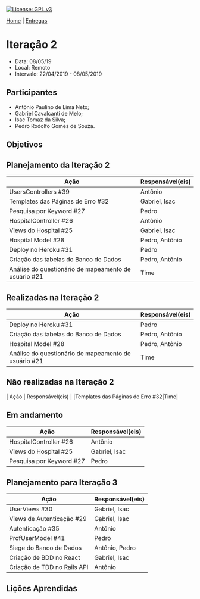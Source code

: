 [![License: GPL v3](https://img.shields.io/badge/License-GPLv3-blue.svg)](https://www.gnu.org/licenses/gpl-3.0)



[Home](https://github.com/aplneto/medmapper) | 
[Entregas](/docs/entregas/iterations.md)

# Iteração 2
* Data: 08/05/19
* Local: Remoto
* Intervalo: 22/04/2019 - 08/05/2019
## Participantes
  * Antônio Paulino de Lima Neto;
  * Gabriel Cavalcanti de Melo;
  * Isac Tomaz da Silva;
  * Pedro Rodolfo Gomes de Souza.
## Objetivos

## Planejamento da Iteração 2
| Ação | Responsável(eis) |
|----------|----------|
|UsersControllers #39|Antônio|
|Templates das Páginas de Erro #32|Gabriel, Isac|
|Pesquisa por Keyword #27|Pedro|
|HospitalController #26|Antônio|
|Views do Hospital #25|Gabriel, Isac|
|Hospital Model #28|Pedro, Antônio|
|Deploy no Heroku #31|Pedro|
|Criação das tabelas do Banco de Dados|Pedro, Antônio|
|Análise do questionário de mapeamento de usuário #21|Time|

## Realizadas na Iteração 2
| Ação | Responsável(eis) |
|----------|----------|
|Deploy no Heroku #31|Pedro|
|Criação das tabelas do Banco de Dados|Pedro, Antônio|
|Hospital Model #28|Pedro, Antônio|
|Análise do questionário de mapeamento de usuário #21|Time|

## Não realizadas na Iteração 2
| Ação | Responsável(eis) |
|Templates das Páginas de Erro #32|Time|

## Em andamento 
| Ação | Responsável(eis) |
|----------|----------|
|HospitalController #26|Antônio|
|Views do Hospital #25|Gabriel, Isac|
|Pesquisa por Keyword #27|Pedro|

## Planejamento para Iteração 3
| Ação | Responsável(eis) |
|----------|----------|
|UserViews #30|Gabriel, Isac|
|Views de Autenticação #29|Gabriel, Isac|
|Autenticação #35|Antônio|
|ProfUserModel #41|Pedro|
|Siege do Banco de Dados|Antônio, Pedro|
|Criação de BDD no React|Gabriel, Isac|
|Criação de TDD no Rails API|Antônio|

## Lições Aprendidas


